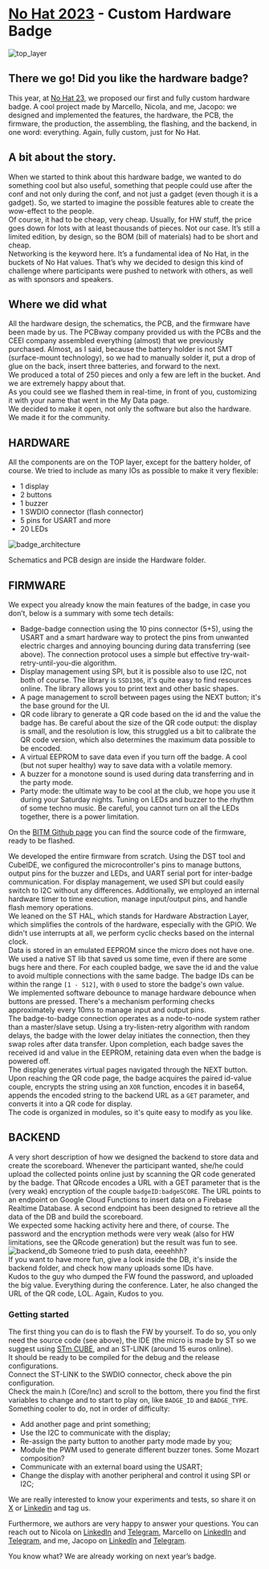 # [No Hat 2023](https://www.nohat.it) - Custom Hardware Badge

![top_layer][1]

## There we go! Did you like the hardware badge?

This year, at [No Hat 23](https://www.nohat.it), we proposed our first and fully custom hardware badge. A cool project made by Marcello, Nicola, and me, Jacopo: we designed and implemented the features, the hardware, the PCB, the firmware, the production, the assembling, the flashing, and the backend, in one word: everything. Again, fully custom, just for No Hat.

## A bit about the story.

When we started to think about this hardware badge, we wanted to do something cool but also useful, something that people could use after the conf and not only during the conf, and not just a gadget (even though it is a gadget). So, we started to imagine the possible features able to create the wow-effect to the people.\
Of course, it had to be cheap, very cheap. Usually, for HW stuff, the price goes down for lots with at least thousands of pieces. Not our case. It’s still a limited edition, by design, so the BOM (bill of materials) had to be short and cheap.\
Networking is the keyword here. It’s a fundamental idea of No Hat, in the buckets of No Hat values. That’s why we decided to design this kind of challenge where participants were pushed to network with others, as well as with sponsors and speakers.

## Where we did what

All the hardware design, the schematics, the PCB, and the firmware have been made by us. The PCBway company provided us with the PCBs and the CEEI company assembled everything (almost) that we previously purchased. Almost, as I said, because the battery holder is not SMT (surface-mount technology), so we had to manually solder it, put a drop of glue on the back, insert three batteries, and forward to the next.\
We produced a total of 250 pieces and only a few are left in the bucket. And we are extremely happy about that.\
As you could see we flashed them in real-time, in front of you, customizing it with your name that went in the My Data page.\
We decided to make it open, not only the software but also the hardware. We made it for the community.

## HARDWARE

All the components are on the TOP layer, except for the battery holder, of course. We tried to include as many IOs as possible to make it very flexible:

- 1 display
- 2 buttons
- 1 buzzer
- 1 SWDIO connector (flash connector)
- 5 pins for USART and more
- 20 LEDs
 
![badge_architecture][2]

Schematics and PCB design are inside the Hardware folder.

## FIRMWARE

We expect you already know the main features of the badge, in case you don’t, below is a summary with some tech details:

- Badge-badge connection using the 10 pins connector (5+5), using the USART and a smart hardware way to protect the pins from unwanted electric charges and annoying bouncing during data transferring (see above). The connection protocol uses a simple but effective try-wait-retry-until-you-die algorithm.
- Display management using SPI, but it is possible also to use I2C, not both of course. The library is `SSD1306`, it's quite easy to find resources online. The library allows you to print text and other basic shapes.
- A page management to scroll between pages using the NEXT button; it's the base ground for the UI.
- QR code library to generate a QR code based on the id and the value the badge has. Be careful about the size of the QR code output: the display is small, and the resolution is low, this struggled us a bit to calibrate the QR code version, which also determines the maximum data possible to be encoded.
- A virtual EEPROM to save data even if you turn off the badge. A cool (but not super healthy) way to save data with a volatile memory.
- A buzzer for a monotone sound is used during data transferring and in the party mode.
- Party mode: the ultimate way to be cool at the club, we hope you use it during your Saturday nights. Tuning on LEDs and buzzer to the rhythm of some techno music. Be careful, you cannot turn on all the LEDs together, there is a power limitation.

On the [BITM Github page](https://github.com/berghem-in-the-middle) you can find the source code of the firmware, ready to be flashed.

We developed the entire firmware from scratch. Using the DST tool and CubeIDE, we configured the microcontroller's pins to manage buttons, output pins for the buzzer and LEDs, and UART serial port for inter-badge communication. For display management, we used SPI but could easily switch to I2C without any differences. Additionally, we employed an internal hardware timer to time execution, manage input/output pins, and handle flash memory operations.\
We leaned on the ST HAL, which stands for Hardware Abstraction Layer, which simplifies the controls of the hardware, especially with the GPIO. We didn't use interrupts at all, we perform cyclic checks based on the internal clock.\
Data is stored in an emulated EEPROM since the micro does not have one. We used a native ST lib that saved us some time, even if there are some bugs here and there. For each coupled badge, we save the id and the value to avoid multiple connections with the same badge. The badge IDs can be within the range `[1 - 512]`, with `0` used to store the badge's own value.\
We implemented software debounce to manage hardware debounce when buttons are pressed. There's a mechanism performing checks approximately every 10ms to manage input and output pins.\
The badge-to-badge connection operates as a node-to-node system rather than a master/slave setup. Using a try-listen-retry algorithm with random delays, the badge with the lower delay initiates the connection, then they swap roles after data transfer. Upon completion, each badge saves the received id and value in the EEPROM, retaining data even when the badge is powered off.\
The display generates virtual pages navigated through the NEXT button. Upon reaching the QR code page, the badge acquires the paired id-value couple, encrypts the string using an `XOR` function, encodes it in base64, appends the encoded string to the backend URL as a `GET` parameter, and converts it into a QR code for display.\
The code is organized in modules, so it's quite easy to modify as you like.

## BACKEND

A very short description of how we designed the backend to store data and create the scoreboard. Whenever the participant wanted, she/he could upload the collected points online just by scanning the QR code generated by the badge. That QRcode encodes a URL with a GET parameter that is the (very weak) encryption of the couple `badgeID:badgeSCORE`. The URL points to an endpoint on Google Cloud Functions to insert data on a Firebase Realtime Database. A second endpoint has been designed to retrieve all the data of the DB and build the scoreboard.\
We expected some hacking activity here and there, of course. The password and the encryption methods were very weak (also for HW limitations, see the QRcode generation) but the result was fun to see.
![backend_db][3]
Someone tried to push data, eeeehhh?\
If you want to have more fun, give a look inside the DB, it's inside the backend folder, and check how many uploads some IDs have.\
Kudos to the guy who dumped the FW found the password, and uploaded the big value. Everything during the conference. Later, he also changed the URL of the QR code, LOL. Again, Kudos to you.

### Getting started

The first thing you can do is to flash the FW by yourself. To do so, you only need the source code (see above), the IDE (the micro is made by ST so we suggest using [STm CUBE](https://www.st.com/en/development-tools/stm32cubeide.html), and an ST-LINK (around 15 euros online).\
It should be ready to be compiled for the debug and the release configurations.\
Connect the ST-LINK to the SWDIO connector, check above the pin configuration.\
Check the main.h (Core/Inc) and scroll to the bottom, there you find the first variables to change and to start to play on, like `BADGE_ID` and `BADGE_TYPE`.
Something cooler to do, not in order of difficulty:

- Add another page and print something;
- Use the I2C to communicate with the display;
- Re-assign the party button to another party mode made by you;
- Module the PWM used to generate different buzzer tones. Some Mozart composition?
- Communicate with an external board using the USART;
- Change the display with another peripheral and control it using SPI or I2C;

We are really interested to know your experiments and tests, so share it on [X](https://twitter.com/nohatcon) or [Linkedin](https://www.linkedin.com/company/berghem-in-the-middle/mycompany/) and tag us.

Furthermore, we authors are very happy to answer your questions. You can reach out to Nicola on [LinkedIn](https://www.linkedin.com/in/nicola-vaccaro/) and [Telegram](https://t.me/HighSeconds), Marcello on [LinkedIn](https://www.linkedin.com/in/marcello-federici-441b28b/) and [Telegram](https://t.me/Marcio28_99), and me, Jacopo on [LinkedIn](https://www.linkedin.com/in/jacopofederici/) and [Telegram](https://t.me/j_jey).

You know what? We are already working on next year’s badge.

[1]: /Hardware/banner.png
[2]: /Hardware/badgeNOHAT23_TOP_CONNECTIONS.jpg
[3]: /Backend/hw_scoreboard.png
